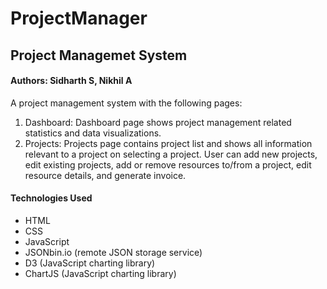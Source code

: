 # ProjectManager
## Project Managemet System
#### Authors: Sidharth S, Nikhil A

A project management system with the following pages:<br>
1. Dashboard: Dashboard page shows project management related statistics and data visualizations.<br> 
2. Projects: Projects page contains project list and shows all information relevant to a project on selecting a project. User can add new projects, edit existing projects, add or remove resources to/from a project, edit resource details, and generate invoice.  

#### Technologies Used
- HTML
- CSS
- JavaScript
- JSONbin.io (remote JSON storage service)
- D3 (JavaScript charting library)
- ChartJS (JavaScript charting library)
